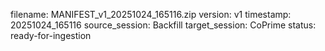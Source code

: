 filename: MANIFEST_v1_20251024_165116.zip
version: v1
timestamp: 20251024_165116
source_session: Backfill
target_session: CoPrime
status: ready-for-ingestion
